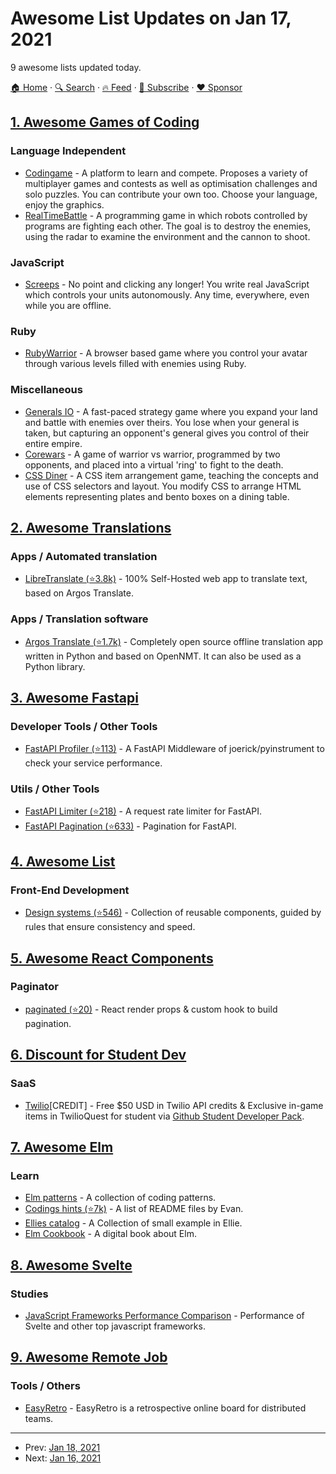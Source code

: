# Awesome List Updates on Jan 17, 2021

9 awesome lists updated today.

[🏠 Home](/README.md) · [🔍 Search](https://www.trackawesomelist.com/search/) · [🔥 Feed](https://www.trackawesomelist.com/rss.xml) · [📮 Subscribe](https://trackawesomelist.us17.list-manage.com/subscribe?u=d2f0117aa829c83a63ec63c2f&id=36a103854c) · [❤️  Sponsor](https://github.com/sponsors/theowenyoung)



## [1. Awesome Games of Coding](/content/michelpereira/awesome-games-of-coding/README.md)

### Language Independent

*   [Codingame](https://www.codingame.com/home) - A platform to learn and compete. Proposes a variety of multiplayer games and contests as well as optimisation challenges and solo puzzles. You can contribute your own too. Choose your language, enjoy the graphics.
*   [RealTimeBattle](http://realtimebattle.sourceforge.net) - A programming game in which robots controlled by programs are fighting each other. The goal is to destroy the enemies, using the radar to examine the environment and the cannon to shoot.

### JavaScript

*   [Screeps](https://screeps.com) - No point and clicking any longer! You write real JavaScript which controls your units autonomously. Any time, everywhere, even while you are offline.

### Ruby

*   [RubyWarrior](https://www.bloc.io/ruby-warrior) - A browser based game where you control your avatar through various levels filled with enemies using Ruby.

### Miscellaneous

*   [Generals IO](http://generals.io) - A fast-paced strategy game where you expand your land and battle with enemies over theirs. You lose when your general is taken, but capturing an opponent's general gives you control of their entire empire.
*   [Corewars](http://www.corewars.org) - A game of warrior vs warrior, programmed by two opponents, and placed into a virtual 'ring' to fight to the death.
*   [CSS Diner](http://flukeout.github.io) - A CSS item arrangement game, teaching the concepts and use of CSS selectors and layout. You modify CSS to arrange HTML elements representing plates and bento boxes on a dining table.

## [2. Awesome Translations](/content/mbiesiad/awesome-translations/README.md)

### Apps / Automated translation

*   [LibreTranslate (⭐3.8k)](https://github.com/uav4geo/LibreTranslate) - 100% Self-Hosted web app to translate text, based on Argos Translate.

### Apps / Translation software

*   [Argos Translate (⭐1.7k)](https://github.com/argosopentech/argos-translate) - Completely open source offline translation app written in Python and based on OpenNMT. It can also be used as a Python library.

## [3. Awesome Fastapi](/content/mjhea0/awesome-fastapi/README.md)

### Developer Tools / Other Tools

*   [FastAPI Profiler (⭐113)](https://github.com/sunhailin-Leo/fastapi_profiler) - A FastAPI Middleware of joerick/pyinstrument to check your service performance.

### Utils / Other Tools

*   [FastAPI Limiter (⭐218)](https://github.com/long2ice/fastapi-limiter) - A request rate limiter for FastAPI.
*   [FastAPI Pagination (⭐633)](https://github.com/uriyyo/fastapi-pagination) - Pagination for FastAPI.

## [4. Awesome List](/content/sindresorhus/awesome/README.md)

### Front-End Development

*   [Design systems (⭐546)](https://github.com/klaufel/awesome-design-systems#readme) - Collection of reusable components, guided by rules that ensure consistency and speed.

## [5. Awesome React Components](/content/brillout/awesome-react-components/README.md)

### Paginator

*   [paginated (⭐20)](https://github.com/makotot/paginated) - React render props & custom hook to build pagination.

## [6. Discount for Student Dev](/content/AchoArnold/discount-for-student-dev/README.md)

### SaaS

*   [Twilio](https://www.twilio.com/blog/twilio-perks-students-and-educators-now-available-github-education)\[CREDIT] - Free $50 USD in Twilio API credits & Exclusive in-game items in TwilioQuest for student via [Github Student Developer Pack](https://education.github.com/pack).

## [7. Awesome Elm](/content/sporto/awesome-elm/README.md)

### Learn

*   [Elm patterns](https://sporto.github.io/elm-patterns/) - A collection of coding patterns.
*   [Codings hints (⭐7k)](https://github.com/elm/compiler/tree/master/hints) - A list of README files by Evan.
*   [Ellies catalog](https://janiczek-ellies.builtwithdark.com/) - A Collection of small example in Ellie.
*   [Elm Cookbook](https://orasund.gitbook.io/elm-cookbook/) - A digital book about Elm.

## [8. Awesome Svelte](/content/TheComputerM/awesome-svelte/README.md)

### Studies

*   [JavaScript Frameworks Performance Comparison](https://medium.com/javascript-in-plain-english/javascript-frameworks-performance-comparison-2020-cd881ac21fce) - Performance of Svelte and other top javascript frameworks.

## [9. Awesome Remote Job](/content/lukasz-madon/awesome-remote-job/README.md)

### Tools / Others

*   [EasyRetro](https://easyretro.io) - EasyRetro is a retrospective online board for distributed teams.

---

- Prev: [Jan 18, 2021](/content/2021/01/18/README.md)
- Next: [Jan 16, 2021](/content/2021/01/16/README.md)